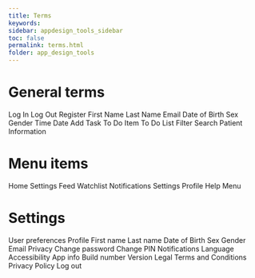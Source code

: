 ```yaml
---
title: Terms
keywords:
sidebar: appdesign_tools_sidebar
toc: false
permalink: terms.html
folder: app_design_tools 
---
```


# General terms
Log In
Log Out
Register
First Name
Last Name
Email
Date of Birth
Sex
Gender
Time
Date
Add Task
To Do Item
To Do List
Filter
Search
Patient Information

# Menu items
Home
Settings
Feed
Watchlist
Notifications
Settings
Profile
Help
Menu

# Settings
User preferences
Profile
First name
Last name
Date of Birth
Sex
Gender
Email
Privacy
Change password
Change PIN
Notifications
Language
Accessibility
App info
Build number
Version
Legal
Terms and Conditions
Privacy Policy
Log out